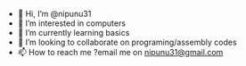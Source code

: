 - 👋 Hi, I’m @nipunu31
- 👀 I’m interested in computers
- 🌱 I’m currently learning basics
- 💞️ I’m looking to collaborate on programing/assembly codes
- 📫 How to reach me ?email me on nipunu31@gmail.com

<!---
nipunu31/nipunu31 is a ✨ special ✨ repository because its `README.md` (this file) appears on your GitHub profile.
You can click the Preview link to take a look at your changes.
--->
